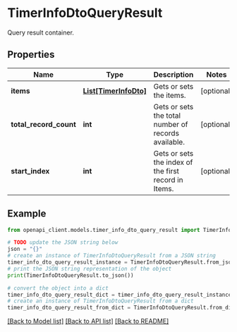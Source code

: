 # TimerInfoDtoQueryResult

Query result container.

## Properties

Name | Type | Description | Notes
------------ | ------------- | ------------- | -------------
**items** | [**List[TimerInfoDto]**](TimerInfoDto.md) | Gets or sets the items. | [optional] 
**total_record_count** | **int** | Gets or sets the total number of records available. | [optional] 
**start_index** | **int** | Gets or sets the index of the first record in Items. | [optional] 

## Example

```python
from openapi_client.models.timer_info_dto_query_result import TimerInfoDtoQueryResult

# TODO update the JSON string below
json = "{}"
# create an instance of TimerInfoDtoQueryResult from a JSON string
timer_info_dto_query_result_instance = TimerInfoDtoQueryResult.from_json(json)
# print the JSON string representation of the object
print(TimerInfoDtoQueryResult.to_json())

# convert the object into a dict
timer_info_dto_query_result_dict = timer_info_dto_query_result_instance.to_dict()
# create an instance of TimerInfoDtoQueryResult from a dict
timer_info_dto_query_result_from_dict = TimerInfoDtoQueryResult.from_dict(timer_info_dto_query_result_dict)
```
[[Back to Model list]](../README.md#documentation-for-models) [[Back to API list]](../README.md#documentation-for-api-endpoints) [[Back to README]](../README.md)


